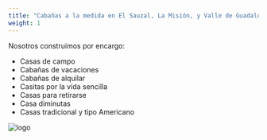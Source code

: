 ```yaml
---
title: "Cabañas a la medida en El Sauzal, La Misión, y Valle de Guadalupe"
weight: 1
---
```


Nosotros construimos por encargo:

- Casas de campo
- Cabañas de vacaciones
- Cabañas de alquilar
- Casitas por la vida sencilla
- Casas para retirarse
- Casa diminutas
- Casas tradicional y tipo Americano

![logo](../images/favicon-128x128.png)
